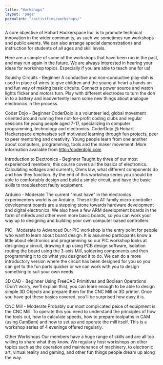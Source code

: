 ```yaml
---
title: "Workshops"
layout: "page"
permalink: "/activities/workshops/"
---
```


<!-- TODO: Mention week of workshops ? -->

A core objective of Hobart Hackerspace Inc. is to promote technical innovation in the wider community, as such we sometimes run workshops and public events. We can also arrange special demonstrations and instruction for students of all ages and skill levels.

Here are a sample of some of the workshops that have been run in the past, and may run again in the future. We are always interested in hearing your ideas for workshop topics. Especially if you are able to teach one for us!

Squishy Circuits - Beginner 
A conductive and non-conductive play-doh is used in place of wires to give children and the young at heart a hands on and fun way of making basic circuits. Connect a power source and watch lights flicker and motors turn. Play with different electrodes to turn the doh in to a battery and inadvertently learn some new things about analogue electronics in the process.

Coder Dojo - Beginner
CoderDojo is a volunteer led, global movement oriented around running free not-for-profit coding clubs and regular sessions for young people aged 7-17, specializing in computer programming, technology and electronics. CoderDojo @ Hobart Hackerspace emphasises self motivated learning through fun projects, peer to peer mentoring and creativity. Young people learn from one another about computers, programming, tools and the maker movement. More information available from http://coderdojo.com

Introduction to Electronics - Beginner
Taught by three of our most experienced members, this course covers all the basics of electronics. Calculating voltages and currents, Ohms law, what different components do and how they function. By the end of this workshop series you should be able to comfortably design and build a simple circuit, and have the basic skills to troubleshoot faulty equipment.

Arduino - Moderate
The current "must have" in the electronics experimenters world is an Arduino. These little AT family micro-controller development boards are a stepping stone towards hardware development and digital electronics. We also have a few ARM development boards in the form of mBeds and other even more basic boards, so you can work your way up to designing and building your own computer based controllers

PIC - Moderate to Advanced
Our PIC workshop is the entry point for people who want to learn about board design. It is assumed participants know a little about electronics and programming so our PIC workshop looks at designing a circuit, drawing it up using PCB design software, isolation routing the board using the 3-axis Mill, soldering components and then programming it to do what you designed it to do. We can do a more introductory version where the circuit has been designed for you so you can get to the fun parts quicker or we can work with you to design something to suit your own needs.

3D CAD - Beginner
Using FreeCAD Primitives and Boolean Operations (Don't worry, we'll explain this), you can learn enough to be able to design simple 3D Objects and prepare them for the CNC Mill or 3D printer. Once you have got these basics covered, you'll be surprised how easy it is. 

CNC Mill - Moderate
Probably our most complicated peice of equipment is the CNC Mill. To operate this you need to understand the principles of how the tools cut, how to calculate speeds, how to prepare toolpaths in CAM (using CamBam) and how to set up and operate the mill itself. This is a workshop series of 4 evenings offered regularly.

Other Workshops
Our members have a huge range of skills and are all too willing to share what they know. We regularly host workshops on other topics such as the operation and maintenance of machinery, to electronic art, virtual reality and gaming, and other fun things people dream up along the way.

